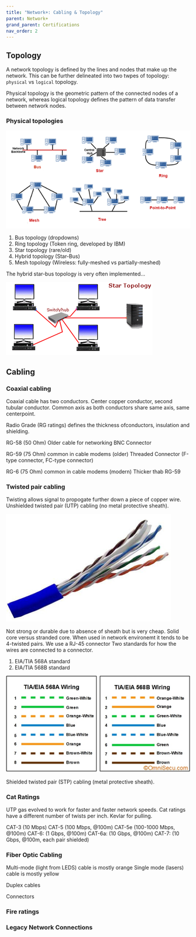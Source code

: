 ```yaml
---
title: "Network+: Cabling & Topology"
parent: Network+
grand_parent: Certifications
nav_order: 2
---
```


## Topology
A network topology is defined by the lines and nodes that make up the network. This can be further delineated into two twpes of topology: `physical` vs `logical` topology.

Physical topology is the geometric pattern of the connected nodes of a network, whereas logical topology defines the pattern of data transfer between network nodes.

### Physical topologies

![image](/assets/images/network-topology.png "A sample of physical network topologies")

1. Bus topology (dropdowns)
2. Ring topology (Token ring, developed by IBM)
3. Star topology (rare/old)
4. Hybrid topology (Star-Bus)
5. Mesh topology (Wireless: fully-meshed vs partially-meshed)

The hybrid star-bus topology is very often implemented... 

![image](/assets/images/star_network_topology_ani.gif "Star-Bus topology")

## Cabling
### Coaxial cabling
Coaxial cable has two conductors. Center copper conductor, second tubular conductor. 
Common axis as both conductors share same axis, same centerpoint.

Radio Grade (RG ratings) defines the thickness ofconductors, insulation and shielding.

RG-58 (50 Ohm) Older cable for networking
BNC Connector

RG-59 (75 Ohm) common in cable modems (older)
Threaded Connector (F-type connector, FC-type connector)

RG-6 (75 Ohm) common in cable modems (modern)
Thicker thab RG-59
 
### Twisted pair cabling
Twisting allows signal to propogate further down a piece of copper wire.
Unshielded twisted pair (UTP) cabling (no metal protective sheath).

![image](/assets/images/utp.jpg "UTP wire. 4 pairs")

Not strong or durable due to absence of sheath but is very cheap.
Solid core versus stranded core.
When used in network environemt it tends to be 4-twisted pairs.
We use a RJ-45 connector
Two standards for how the wires are connected to a connector.
1. EIA/TIA 568A standard
2. EIA/TIA 568B standard

![image](/assets/images/tia-eia-568-standards.jpg "UTP wire. 4 pairs")

Shielded twisted pair (STP) cabling (metal protective sheath).

### Cat Ratings
UTP gas evolved to work for faster and faster network speeds.
Cat ratings have a different number of twists per inch. Kevlar for pulling.

CAT-3 (10 Mbps)
CAT-5 (100 Mbps, @100m)
CAT-5e (100-1000 Mbps, @100m)
CAT-6: (1 Gbps, @100m)
CAT-6a: (10 Gbps, @100m)
CAT-7: (10 Gbps, @100m, each pair shielded)

### Fiber Optic Cabling
Multi-mode (light from LEDS) cable is mostly orange
Single mode (lasers) cable is mostly yellow

Duplex cables

Connectors

### Fire ratings


### Legacy Network Connections
